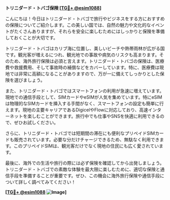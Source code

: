 **トリニダード・トバゴ保険 [[TG💪+ @esim1088](https://t.me/s/esim1088)]**

こんにちは！今日はトリニダード・トバゴで旅行やビジネスをする方におすすめの保険についてご紹介します。この美しい国では、自然の魅力や文化的なイベントがたくさんありますが、それらを安全に楽しむためにはしっかりと保険を準備しておくことが大切です。

トリニダード・トバゴはカリブ海に位置し、美しいビーチや熱帯雨林が広がる国です。観光客が増えるにつれ、観光地での事故や病気のリスクも高まります。そのため、海外旅行保険は必須と言えます。トリニダード・トバゴの保険は、医療費や救援費用、そして事故時の補償などをカバーしています。特に、医療費は現地では非常に高額になることがありますので、万が一に備えてしっかりとした保険を選びましょう。

また、トリニダード・トバゴではスマートフォンの利用が急速に増えています。現地での通信手段として、SIMカードやeSIMが人気を集めています。特にeSIMは物理的なSIMカードを挿入する手間がなく、スマートフォンの設定も簡単に行えます。現地の主要キャリアであるDigicelやFlowに対応しており、高速インターネットを楽しむことができます。旅行中でも仕事やSNSを快適に利用できるので、ぜひお試しください。

さらに、トリニダード・トバゴでは短期間の滞在にも便利なプリペイドSIMカードも販売されています。必要な分だけチャージできるため、無駄なく利用できます。このプリペイドSIMは、観光客だけでなく現地の住民にも広く愛されています。

最後に、海外での生活や旅行の際には必ず保険を確認してから出発しましょう。トリニダード・トバゴでの素敵な体験を最大限に楽しむために、適切な保険と通信手段を準備することが重要です。ぜひ、この機会に海外旅行保険や通信手段について詳しく調べてみてください！

**[[TG💪+ @esim1088](https://t.me/s/esim1088) ![Image](https://i.postimg.cc/Y0z9fWf4/image.png)]**